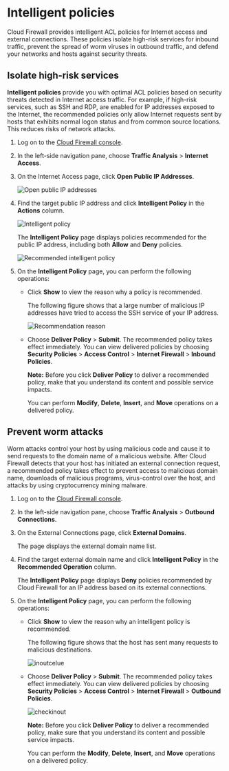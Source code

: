 # Intelligent policies

Cloud Firewall provides intelligent ACL policies for Internet access and external connections. These policies isolate high-risk services for inbound traffic, prevent the spread of worm viruses in outbound traffic, and defend your networks and hosts against security threats.

## Isolate high-risk services

**Intelligent policies** provide you with optimal ACL policies based on security threats detected in Internet access traffic. For example, if high-risk services, such as SSH and RDP, are enabled for IP addresses exposed to the Internet, the recommended policies only allow Internet requests sent by hosts that exhibits normal logon status and from common source locations. This reduces risks of network attacks.

1.  Log on to the [Cloud Firewall console](https://yundun.console.aliyun.com/?p=cfwnext).

2.  In the left-side navigation pane, choose **Traffic Analysis** \> **Internet Access**.

3.  On the Internet Access page, click **Open Public IP Addresses**.

    ![Open public IP addresses](https://static-aliyun-doc.oss-accelerate.aliyuncs.com/assets/img/en-US/2309751161/p77567.png)

4.  Find the target public IP address and click **Intelligent Policy** in the **Actions** column.

    ![Intelligent policy](https://static-aliyun-doc.oss-accelerate.aliyuncs.com/assets/img/en-US/2309751161/p59678.png)

    The **Intelligent Policy** page displays policies recommended for the public IP address, including both **Allow** and **Deny** policies.

    ![Recommended intelligent policy](https://static-aliyun-doc.oss-accelerate.aliyuncs.com/assets/img/en-US/2309751161/p59685.png)

5.  On the **Intelligent Policy** page, you can perform the following operations:

    -   Click **Show** to view the reason why a policy is recommended.

        The following figure shows that a large number of malicious IP addresses have tried to access the SSH service of your IP address.

        ![Recommendation reason](https://static-aliyun-doc.oss-accelerate.aliyuncs.com/assets/img/en-US/3309751161/p59686.png)

    -   Choose **Deliver Policy** \> **Submit**. The recommended policy takes effect immediately. You can view delivered policies by choosing **Security Policies** \> **Access Control** \> **Internet Firewall** \> **Inbound Policies**.

        **Note:** Before you click **Deliver Policy** to deliver a recommended policy, make that you understand its content and possible service impacts.

        You can perform **Modify**, **Delete**, **Insert**, and **Move** operations on a delivered policy.


## Prevent worm attacks

Worm attacks control your host by using malicious code and cause it to send requests to the domain name of a malicious website. After Cloud Firewall detects that your host has initiated an external connection request, a recommended policy takes effect to prevent access to malicious domain name, downloads of malicious programs, virus-control over the host, and attacks by using cryptocurrency mining malware.

1.  Log on to the [Cloud Firewall console](https://yundun.console.aliyun.com/?p=cfwnext).

2.  In the left-side navigation pane, choose **Traffic Analysis** \> **Outbound Connections**.

3.  On the External Connections page, click **External Domains**.

    The page displays the external domain name list.

4.  Find the target external domain name and click **Intelligent Policy** in the **Recommended Operation** column.

    The **Intelligent Policy** page displays **Deny** policies recommended by Cloud Firewall for an IP address based on its external connections.

5.  On the **Intelligent Policy** page, you can perform the following operations:

    -   Click **Show** to view the reason why an intelligent policy is recommended.

        The following figure shows that the host has sent many requests to malicious destinations.

        ![inoutcelue](https://static-aliyun-doc.oss-accelerate.aliyuncs.com/assets/img/en-US/8286234261/p285165.png)

    -   Choose **Deliver Policy** \> **Submit**. The recommended policy takes effect immediately. You can view delivered policies by choosing **Security Policies** \> **Access Control** \> **Internet Firewall** \> **Outbound Policies**.

        ![checkinout](https://static-aliyun-doc.oss-accelerate.aliyuncs.com/assets/img/en-US/9286234261/p285175.png)

        **Note:** Before you click **Deliver Policy** to deliver a recommended policy, make sure that you understand its content and possible service impacts.

        You can perform the **Modify**, **Delete**, **Insert**, and **Move** operations on a delivered policy.


